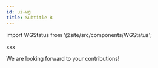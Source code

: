 ```yaml
---
id: ui-wg
title: Subtitle B
---
```


import WGStatus from '@site/src/components/WGStatus';

<WGStatus status="active"/>

xxx

We are looking forward to your contributions!
